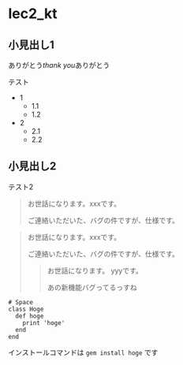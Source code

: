 # lec2_kt

## 小見出し1
ありがとう*thank you*ありがとう

テスト
  - 1
    - 1.1
    - 1.2
  - 2
    - 2.1
    - 2.2


## 小見出し2
テスト2

> お世話になります。xxxです。
> 
> ご連絡いただいた、バグの件ですが、仕様です。

> お世話になります。xxxです。
> 
> ご連絡いただいた、バグの件ですが、仕様です。
>> お世話になります。 yyyです。
>> 
>> あの新機能バグってるっすね


    # Space
    class Hoge
      def hoge
        print 'hoge'
      end
    end
    
    
    
インストールコマンドは `gem install hoge` です

